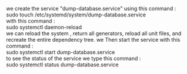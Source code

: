 we create the service "dump-database.service" using this command :  
sudo touch /etc/systemd/system/dump-database.service  
with this command :  
sudo systemctl daemon-reload  
we can reload the system , return all generators, reload all unit files, and recreate the entire dependency tree.
we Then start the service with this command :  
sudo systemctl start dump-database.service  
to see the status of the service we type this command :  
sudo systemctl status dump-database.service